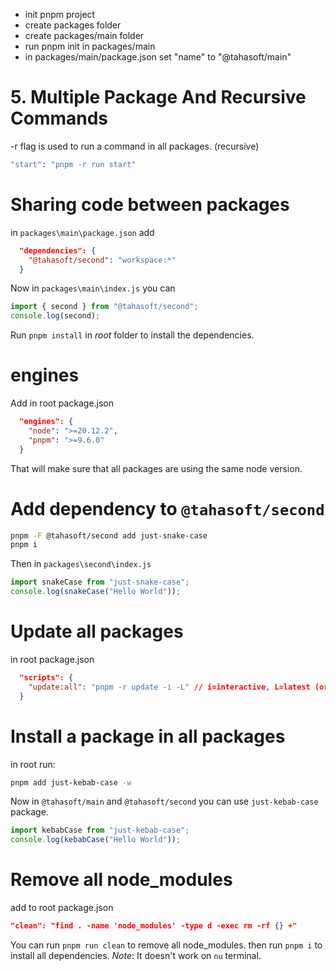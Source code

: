 - init pnpm project
- create packages folder
- create packages/main folder
- run pnpm init in packages/main
- in packages/main/package.json set "name" to "@tahasoft/main"

# 5. Multiple Package And Recursive Commands

-r flag is used to run a command in all packages. (recursive)

```bash
"start": "pnpm -r run start"
```

# Sharing code between packages

in `packages\main\package.json` add

```json
  "dependencies": {
    "@tahasoft/second": "workspace:*"
  }
```

Now in `packages\main\index.js` you can

```ts
import { second } from "@tahasoft/second";
console.log(second);
```

Run `pnpm install` in _root_ folder to install the dependencies.

# engines

Add in root package.json

```json
  "engines": {
    "node": ">=20.12.2",
    "pnpm": ">=9.6.0"
  }
```

That will make sure that all packages are using the same node version.

# Add dependency to `@tahasoft/second`

```bash
pnpm -F @tahasoft/second add just-snake-case
pnpm i
```

Then in `packages\second\index.js`

```ts
import snakeCase from "just-snake-case";
console.log(snakeCase("Hello World"));
```

# Update all packages

in root package.json

```json
  "scripts": {
    "update:all": "pnpm -r update -i -L" // i=interactive, L=latest (or --latest)
  }
```

# Install a package in all packages

in root run:

```bash
pnpm add just-kebab-case -w
```

Now in `@tahasoft/main` and `@tahasoft/second` you can use `just-kebab-case` package.

```ts
import kebabCase from "just-kebab-case";
console.log(kebabCase("Hello World"));
```

# Remove all node_modules

add to root package.json

```json
"clean": "find . -name 'node_modules' -type d -exec rm -rf {} +"
```

You can run `pnpm run clean` to remove all node_modules.
then run `pnpm i` to install all dependencies.
_Note_: It doesn't work on `nu` terminal.

